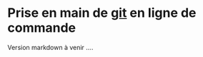 # Prise en main de [git](https://git-scm.com) en ligne de commande 

Version markdown à venir ....

<!-- Rendez-vous **[ici](https://github.com/iblasquez/tuto_git/blob/master/egit/git_egit_tutoriel.md)** (dans [egit](https://github.com/iblasquez/tuto_git/tree/master/egit) du dépôt [tuto_git](https://github.com/iblasquez/tuto_git)). -->




